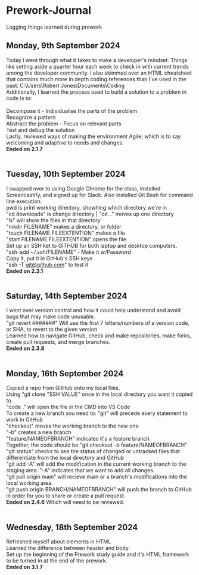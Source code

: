 # Prework-Journal
Logging things learned during prework

## Monday, 9th September 2024
Today I went through what it takes to make a developer's mindset. Things like setting aside a quarter hour each week to check in with current trends among the developer community. I also skimmed over an HTML cheatsheet that contains much more in depth coding references than I've used in the past: C:\Users\Robert Jones\Documents\Coding<br>
Additionally, I learned the process used to build a solution to a problem in code is to:<br><br> 
Decompose it - Individualise the parts of the problem<br>
Recognize a pattern<br>
Abstract the problem - Focus on relevant parts<br>
Test and debug the solution<br>
Lastly, reviewed ways of making the environment Agile; which is to say welcoming and adaptive to needs and changes.<br>
**Ended on 2.1.7**<br><br>
## Tuesday, 10th September 2024
I swapped over to using Google Chrome for the class, installed Screencastify, and signed up for Slack. Also installed Git Bash for command line execution.<br>
pwd is print working directory, showhing which directory we're in<br>
"cd downloads" is change directory | "cd .." moves up one directory<br>
"ls" will show the files in that directory<br>
"mkdir FILENAME" makes a directory, or folder<br>
"touch FILENAME.FILEEXTENTION" makes a file<br>
"start FILENAME.FILEEXTENTION" opens the file<br>
Set up an SSH ket to GITHUB for both laptop and desktop computers.<br>
"ssh-add ~/.ssh/FILENAME" - Make it w/Password<br>
Copy it, put it in GitHub's SSH keys<br>
"ssh -T git@github.com" to test it<br>
**Ended on 2.3.1**<br><br>
## Saturday, 14th September 2024
I went over version control and how it could help understand and avoid bugs that may make code unusable.<br>
"git revert #######" Will use the first 7 letters/numbers of a version code, or SHA, to revert to the given version<br>
Learned how to navigate GitHub, check and make repositories, make forks, create pull requests, and merge branches.<br>
**Ended on 2.3.8**<br><br>
## Monday, 16th September 2024
Copied a repo from GitHub onto my local files.<br>
Using "git clone "SSH VALUE" once in the local directory you want it copied to.<br>
"code ." will open the file in the CMD into VS Code<br>
To create a new branch you need to:
"git" will precede every statement to work in GitHub<br>
"checkout" moves the working branch to the new one<br>
"-b" creates a new branch<br>
"feature/NAMEOFBRANCH" indicates it's a feature branch<br>
Together, the code should be "git checkout -b feature/NAMEOFBRANCH"<br>
"git status" checks to see the status of changed or untracked files that differentiate from the local directory and GitHub<br>
"git add -A" will add the modification in the current working branch to the staging area. "-A" indicates that we want to add all changes.<br>
"git pull origin main" will recieve main or a branch's modifications into the local working area.<br>
"git push origin BRANCH/NAMEOFBRANCH" will push the branch to GitHub in order for you to share or create a pull request.<br>
**Ended on 2.4.6** Which will need to be reviewed. <br><br>
## Wednesday, 18th September 2024
Refreshed myself about elements in HTML<br>
Learned the difference between header and body.<br>
Set up the beginning of the Prework study guide and it's HTML framework to be turned in at the end of the prework.<br>
**Ended on 3.1.7**<br><br>
